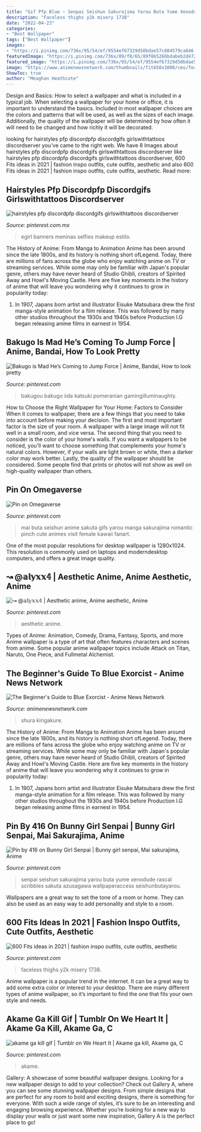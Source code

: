 ```yaml
---
title: "Gif Pfp Blue ~ Senpai Seishun Sakurajima Yarou Buta Yume Xenodude Rascal Scribbles Sakuta Azusagawa Wallpaperaccess Seishunbutayarou"
description: "Faceless thighs y2k misery 1738"
date: "2022-04-23"
categories:
- "Best Wallpaper"
tags: ["Best Wallpaper"]
images:
- "https://i.pinimg.com/736x/95/54/ef/9554ef67329d50bdae57c084579ca646.jpg"
featuredImage: "https://i.pinimg.com/736x/89/f8/65/89f865266bdabeb2d472992d0219123f.jpg"
featured_image: "https://i.pinimg.com/736x/95/54/ef/9554ef67329d50bdae57c084579ca646.jpg"
image: "https://www.animenewsnetwork.com/thumbnails/fit650x1000/cms/feature/110888/be_15.jpg"
ShowToc: true
author: "Meaghan Heathcote"
---
```



Design and Basics: How to select a wallpaper and what is included in a typical job.
When selecting a wallpaper for your home or office, it is important to understand the basics. Included in most wallpaper choices are the colors and patterns that will be used, as well as the sizes of each image. Additionally, the quality of the wallpaper will be determined by how often it will need to be changed and how richly it will be decorated.

	

		
looking for hairstyles pfp discordpfp discordgifs girlswithtattoos discordserver you've came to the right web. We have 8 Images about hairstyles pfp discordpfp discordgifs girlswithtattoos discordserver like hairstyles pfp discordpfp discordgifs girlswithtattoos discordserver, 600 Fits ideas in 2021 | fashion inspo outfits, cute outfits, aesthetic and also 600 Fits ideas in 2021 | fashion inspo outfits, cute outfits, aesthetic. Read more:
		
    
## Hairstyles Pfp Discordpfp Discordgifs Girlswithtattoos Discordserver

<img loading=lazy src="https://i.pinimg.com/736x/20/a5/a6/20a5a613e068dad10c47b9122fe795a4.jpg" onerror="this.onerror=null;this.src='https://tse2.mm.bing.net/th?id=OIP.uDALrBMFzrhX2_0CS5BGfAHaJQ&amp;pid=15.1';" alt="hairstyles pfp discordpfp discordgifs girlswithtattoos discordserver">

_Source: pinterest.com.mx_

>egirl banners meninas selfies makeup estilo. 

	

The History of Anime: From Manga to Animation
Anime has been around since the late 1800s, and its history is nothing short ofLegend. Today, there are millions of fans across the globe who enjoy watching anime on TV or streaming services. While some may only be familiar with Japan's popular genre, others may have never heard of Studio Ghibli, creators of Spirited Away and Howl's Moving Castle. Here are five key moments in the history of anime that will leave you wondering why it continues to grow in popularity today:
1) In 1907, Japans born artist and illustrator Eisuke Matsubara drew the first manga-style animation for a film release. This was followed by many other studios throughout the 1930s and 1940s before Production I.G began releasing anime films in earnest in 1954.

    
## Bakugo Is Mad He’s Coming To Jump Force | Anime, Bandai, How To Look Pretty

<img loading=lazy src="https://i.pinimg.com/736x/c5/7e/81/c57e819e84e3d6f19d233984dd711abd.jpg" onerror="this.onerror=null;this.src='https://tse3.mm.bing.net/th?id=OIP.VVKVzTk_C-k_8Exya0wc-AHaDu&amp;pid=15.1';" alt="Bakugo is Mad He’s Coming to Jump Force | Anime, Bandai, How to look pretty">

_Source: pinterest.com_

>bakugou bakugo iida katsuki pomeranian gamingilluminaughty. 

	

How to Choose the Right Wallpaper for Your Home: Factors to Consider
When it comes to wallpaper, there are a few things that you need to take into account before making your decision. The first and most important factor is the size of your room. A wallpaper with a large image will not fit well in a small room, and vice versa. 
The second thing that you need to consider is the color of your home's walls. If you want a wallpapers to be noticed, you'll want to choose something that complements your home's natural colors. However, if your walls are light brown or white, then a darker color may work better. 
Lastly, the quality of the wallpaper should be considered. Some people find that prints or photos will not show as well on high-quality wallpaper than others.

    
## Pin On Omegaverse

<img loading=lazy src="https://i.pinimg.com/736x/b0/b6/99/b0b6995a23f1d1e399d81419cef96837.jpg" onerror="this.onerror=null;this.src='https://tse2.mm.bing.net/th?id=OIP.DAEyYK9iOaV2A6Mzz2QiuQAAAA&amp;pid=15.1';" alt="Pin on Omegaverse">

_Source: pinterest.com_

>mai buta seishun anime sakuta gifs yarou manga sakurajima romantic pinch cute animes visit female kawaii fanart. 

	

One of the most popular resolutions for desktop wallpaper is 1280x1024. This resolution is commonly used on laptops and moderndesktop computers, and offers a great image quality.

    
## ↝ @𝕒𝕝𝕪𝕩𝕩𝟜 | Aesthetic Anime, Anime Aesthetic, Anime

<img loading=lazy src="https://i.pinimg.com/736x/a2/a0/e1/a2a0e1e1ba93aa5e56a8409e9896f76a.jpg" onerror="this.onerror=null;this.src='https://tse2.mm.bing.net/th?id=OIP.BSt8FNAfl8xF9rBvy570_QHaHa&amp;pid=15.1';" alt="↝ @𝕒𝕝𝕪𝕩𝕩𝟜 | Aesthetic anime, Anime aesthetic, Anime">

_Source: pinterest.com_

>aesthetic anime. 

	

Types of Anime: Animation, Comedy, Drama, Fantasy, Sports, and more
Anime wallpaper is a type of art that often features characters and scenes from anime. Some popular anime wallpaper topics include Attack on Titan, Naruto, One Piece, and Fullmetal Alchemist.

    
## The Beginner&#039;s Guide To Blue Exorcist - Anime News Network

<img loading=lazy src="https://www.animenewsnetwork.com/thumbnails/fit650x1000/cms/feature/110888/be_15.jpg" onerror="this.onerror=null;this.src='https://tse2.mm.bing.net/th?id=OIP.ghAFxUz0k_a7f0CV1xAHRAHaEK&amp;pid=15.1';" alt="The Beginner&#039;s Guide to Blue Exorcist - Anime News Network">

_Source: animenewsnetwork.com_

>shura kirigakure. 

	

The History of Anime: From Manga to Animation
Anime has been around since the late 1800s, and its history is nothing short ofLegend. Today, there are millions of fans across the globe who enjoy watching anime on TV or streaming services. While some may only be familiar with Japan's popular genre, others may have never heard of Studio Ghibli, creators of Spirited Away and Howl's Moving Castle. Here are five key moments in the history of anime that will leave you wondering why it continues to grow in popularity today:
1) In 1907, Japans born artist and illustrator Eisuke Matsubara drew the first manga-style animation for a film release. This was followed by many other studios throughout the 1930s and 1940s before Production I.G began releasing anime films in earnest in 1954.

    
## Pin By 416 On Bunny Girl Senpai | Bunny Girl Senpai, Mai Sakurajima, Anime

<img loading=lazy src="https://i.pinimg.com/736x/89/f8/65/89f865266bdabeb2d472992d0219123f.jpg" onerror="this.onerror=null;this.src='https://tse2.mm.bing.net/th?id=OIP.R0VdCElcQZ7pJPxN5BQgMQHaEK&amp;pid=15.1';" alt="Pin by 416 on Bunny Girl Senpai | Bunny girl senpai, Mai sakurajima, Anime">

_Source: pinterest.com_

>senpai seishun sakurajima yarou buta yume xenodude rascal scribbles sakuta azusagawa wallpaperaccess seishunbutayarou. 

	

Wallpapers are a great way to set the tone of a room or home. They can also be used as an easy way to add personality and style to a room.

    
## 600 Fits Ideas In 2021 | Fashion Inspo Outfits, Cute Outfits, Aesthetic

<img loading=lazy src="https://i.pinimg.com/474x/87/5e/b8/875eb82b95e1ef7c671c05fcda0db86d.jpg" onerror="this.onerror=null;this.src='https://tse4.mm.bing.net/th?id=OIP.WQpYEZ-B2yJE7hChOcnobQAAAA&amp;pid=15.1';" alt="600 Fits ideas in 2021 | fashion inspo outfits, cute outfits, aesthetic">

_Source: pinterest.com_

>faceless thighs y2k misery 1738. 

	

Anime wallpaper is a popular trend in the internet. It can be a great way to add some extra color or interest to your desktop. There are many different types of anime wallpaper, so it’s important to find the one that fits your own style and needs.

    
## Akame Ga Kill Gif | Tumblr On We Heart It | Akame Ga Kill, Akame Ga, C

<img loading=lazy src="https://i.pinimg.com/736x/95/54/ef/9554ef67329d50bdae57c084579ca646.jpg" onerror="this.onerror=null;this.src='https://tse2.mm.bing.net/th?id=OIP.TbnA38u_ihTnzU7dQNjVjAHaFI&amp;pid=15.1';" alt="akame ga kill gif | Tumblr on We Heart It | Akame ga kill, Akame ga, C">

_Source: pinterest.com_

>akame. 

	

Gallery: A showcase of some beautiful wallpaper designs.
Looking for a new wallpaper design to add to your collection? Check out Gallery A, where you can see some stunning wallpaper designs. From simple designs that are perfect for any room to bold and exciting designs, there is something for everyone. With such a wide range of styles, it’s sure to be an interesting and engaging browsing experience. Whether you’re looking for a new way to display your walls or just want some new inspiration, Gallery A is the perfect place to go!





	
	

